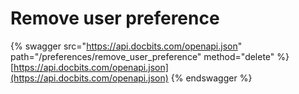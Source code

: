 # Remove user preference

{% swagger src="https://api.docbits.com/openapi.json" path="/preferences/remove_user_preference" method="delete" %}
[https://api.docbits.com/openapi.json](https://api.docbits.com/openapi.json)
{% endswagger %}
